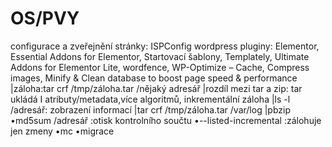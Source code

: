 # OS/PVY
configurace a zveřejnění stránky: ISPConfig
wordpress pluginy: Elementor, Essential Addons for Elementor, Startovací šablony, Templately, Ultimate Addons for Elementor Lite, wordfence, WP-Optimize – Cache, Compress images, Minify & Clean database to boost page speed & performance
|záloha:tar crf /tmp/záloha.tar /nějaký adresář
|rozdíl mezi tar a zip: tar ukládá I atributy/metadata,více algoritmů, inkrementální záloha
|ls -l /adresář: zobrazení informací 
|tar crf /tmp/záloha.tar /var/log
|pbzip
•md5sum /adresář :otisk kontrolního součtu
•--listed-incremental :zálohuje jen zmeny
•mc
•migrace 